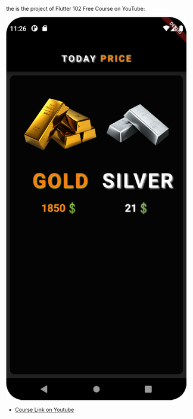 the is the project of Flutter 102 Free Course on YouTube:

![Preview](/preview/1.png)
- [Course Link on Youtube](https://www.youtube.com/playlist?list=PL60rTvwmJG012V7-goJNXlTv-uyoCsTyH)

